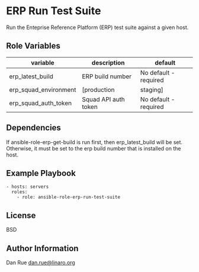 ERP Run Test Suite
==================

Run the Enteprise Reference Platform (ERP) test suite against a given host.

Role Variables
--------------

| variable | description | default
|----------|-------------|---------
| erp_latest_build | ERP build number | No default - required
| erp_squad_environment | [production|staging] | production
| erp_squad_auth_token | Squad API auth token | No default - required


Dependencies
------------

If ansible-role-erp-get-build is run first, then erp_latest_build will be set.
Otherwise, it must be set to the erp build number that is installed on the
host.

Example Playbook
----------------

    - hosts: servers
      roles:
        - role: ansible-role-erp-run-test-suite

License
-------

BSD

Author Information
------------------

Dan Rue <dan.rue@linaro.org>
